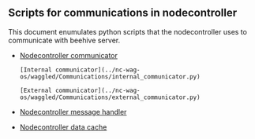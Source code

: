 <!--
waggle_topic=IGNORE
-->

## Scripts for communications in nodecontroller

This document enumulates python scripts that the nodecontroller uses to communicate with beehive server.
* [Nodecontroller communicator](../nc-wag-os/waggled/Communications/communications_main.py)

      [Internal communicator](../nc-wag-os/waggled/Communications/internal_communicator.py)

      [External communicator](../nc-wag-os/waggled/Communications/external_communicator.py)

* [Nodecontroller message handler](../nc-wag-os/waggled/NC/msg_handler.py)

* [Nodecontroller data cache](../nc-wag-os/waggled/DataCache/Data_Cache.py)
